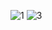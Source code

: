 ![1](https://github.com/user-attachments/assets/0d3b34d4-bf35-49ff-9a51-869cee6f6397)   ![3](https://github.com/user-attachments/assets/76317b41-e809-4a3d-9ed6-f549b520263b)

